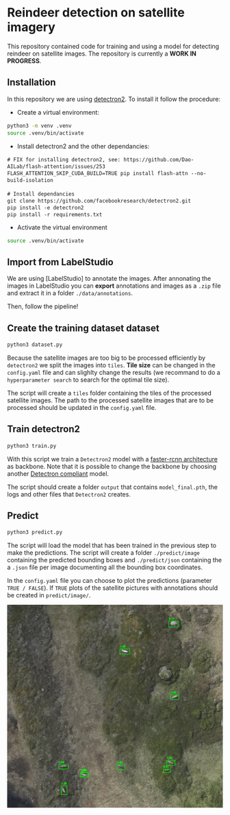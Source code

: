 # Reindeer detection on satellite imagery

This repository contained code for training and using a model for detecting reindeer on satellite images. The repository is currently a **WORK IN PROGRESS**.

## Installation

In this repository we are using [detectron2](https://github.com/facebookresearch/detectron2). To install it follow the procedure:

- Create a virtual environment:

```bash
python3 -m venv .venv
source .venv/bin/activate
```

- Install detectron2 and the other dependancies:

```
# FIX for installing detectron2, see: https://github.com/Dao-AILab/flash-attention/issues/253
FLASH_ATTENTION_SKIP_CUDA_BUILD=TRUE pip install flash-attn --no-build-isolation 

# Install dependancies
git clone https://github.com/facebookresearch/detectron2.git
pip install -e detectron2
pip install -r requirements.txt
```


- Activate the virtual environment

```bash
source .venv/bin/activate
```

## Import from LabelStudio

We are using [LabelStudio] to annotate the images. After annonating the images in LabelStudio you can **export** annotations and images as a `.zip` file and extract it in a folder `./data/annotations`.

Then, follow the pipeline!

## Create the training dataset dataset

```bash
python3 dataset.py
```
Because the satellite images are too big to be processed efficiently by `detectron2` we split the images into `tiles`. **Tile size** can be changed in the `config.yaml` file and can slighlty change the results (we recommand to do a `hyperparameter search` to search for the optimal tile size).

The script will create a `tiles` folder containing the tiles of the processed satellite images. The path to the processed satellite images that are to be processed should be updated in the `config.yaml` file.

## Train detectron2

```bash
python3 train.py
```

With this script we train a `Detectron2` model with a [faster-rcnn architecture](https://github.com/facebookresearch/detectron2/blob/main/configs/COCO-Detection/fast_rcnn_R_50_FPN_1x.yaml) as backbone. Note that it is possible to change the backbone by choosing another [Detectron compliant](https://github.com/facebookresearch/detectron2/tree/main/configs/COCO-Detection) model.

The script should create a folder `output` that contains `model_final.pth`, the logs and other files that `Detectron2` creates.

## Predict

```bash
python3 predict.py
```

The script will load the model that has been trained in the previous step to make the predictions. The script will create a folder `./predict/image` containing the predicted bounding boxes and `./predict/json` containing the a `.json` file per image documenting all the bounding box coordinates.

In the `config.yaml` file you can choose to plot the predictions (parameter `TRUE / FALSE`). If `TRUE` plots of the satellite pictures with annotations should be created in `predict/image/`.

![Model prediction for a satellite picture](./predict/image/pred_crop.png)


